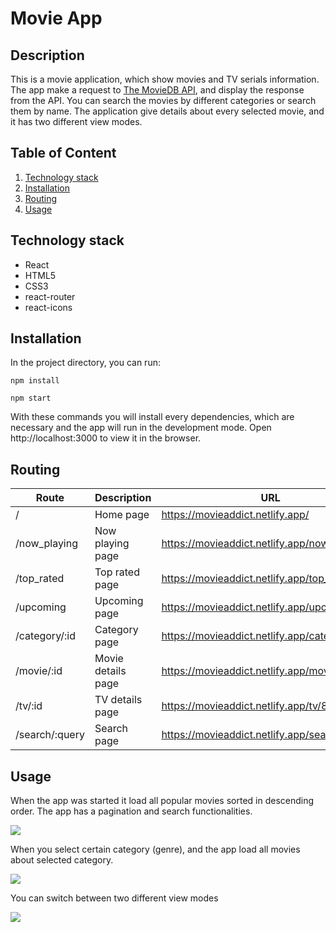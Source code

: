 # Movie App

## Description
This is a movie application, which show movies and TV serials information. The app make a
request to [The MovieDB API](https://developers.themoviedb.org/3/getting-started/introduction), and display 
the response from the API. You can search the movies by different categories or search them by name. The 
application give details about every selected movie, and it has two different view modes.

## Table of Content
1. [Technology stack](https://github.com/IvayloBorisov/react-movie-app#technology-stack)
2. [Installation](https://github.com/IvayloBorisov/react-movie-app#installation)
3. [Routing](https://github.com/IvayloBorisov/react-movie-app#routing)
4. [Usage](https://github.com/IvayloBorisov/react-movie-app#usage)

## Technology stack
- React
- HTML5
- CSS3
- react-router
- react-icons

## Installation

In the project directory, you can run:
```
npm install
```
```
npm start
```
With these commands you will install every dependencies, which are necessary and the app will run in the development mode.
Open http://localhost:3000 to view it in the browser.

## Routing

Route         | Description        | URL
--------------|--------------------|---------------------------------------------
/             | Home page          | https://movieaddict.netlify.app/
/now_playing  | Now playing page   | https://movieaddict.netlify.app/now_playing
/top_rated    | Top rated page     | https://movieaddict.netlify.app/top_rated
/upcoming     | Upcoming page      | https://movieaddict.netlify.app/upcoming
/category/:id | Category page      | https://movieaddict.netlify.app/category/16
/movie/:id    | Movie details page | https://movieaddict.netlify.app/movie/508442
/tv/:id       | TV details page    | https://movieaddict.netlify.app/tv/85271
/search/:query| Search page        | https://movieaddict.netlify.app/search/war

## Usage
When the app was started it load all popular movies sorted in descending order. The app has a pagination and 
search functionalities.

![](/repo_image/home.png)

When you select certain category (genre), and the app load all movies about selected category.

![](/repo_image/category.png)

You can switch between two different view modes

![](/repo_image/view_mode.png)

